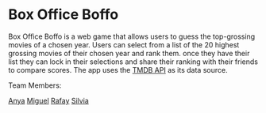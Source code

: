 # Box Office Boffo

Box Office Boffo is a web game that allows users to guess the top-grossing movies of a chosen year. Users can select from a list of the 20 highest grossing movies of their chosen year and rank them. once they have their list they can lock in their selections and share their ranking with their friends to compare scores. The app uses the [TMDB API](https://developer.themoviedb.org/docs) as its data source.

Team Members:

[Anya](https://github.com/anya-uwu)
[Miguel](https://github.com/MxCabrera)
[Rafay](https://github.com/RafayShams)
[Silvia](https://github.com/SilviaZlo)

